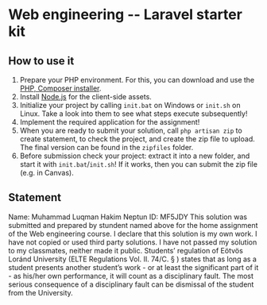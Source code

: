 # Web engineering -- Laravel starter kit

## How to use it

1. Prepare your PHP environment. For this, you can download and use the [PHP, Composer installer](https://github.com/totadavid95/PhpComposerInstaller).
2. Install [Node.js](https://nodejs.org/en/) for the client-side assets.
3. Initialize your project by calling `init.bat` on Windows or `init.sh` on Linux. Take a look into them to see what steps execute subsequently!
4. Implement the required application for the assignment!
5. When you are ready to submit your solution, call `php artisan zip` to create statement, to check the project, and create the zip file to upload. The final version can be found in the `zipfiles` folder.
6. Before submission check your project: extract it into a new folder, and start it with `init.bat`/`init.sh`! If it works, then you can submit the zip file (e.g. in Canvas).

## Statement
Name: Muhammad Luqman Hakim
Neptun ID: MF5JDY
This solution was submitted and prepared by stundent named above for the home assignment of the Web engineering course.
I declare that this solution is my own work.
I have not copied or used third party solutions.
I have not passed my solution to my classmates, neither  made it public.
Students’ regulation of Eötvös Loránd University (ELTE Regulations Vol. II. 74/C. § ) states that as long as a student presents another student’s work - or at least the significant part of it - as his/her own performance, it will count as a disciplinary fault. The most serious consequence of a disciplinary fault can be dismissal of the student from the University.
